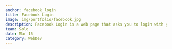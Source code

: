 ```yaml
---
anchor: facebook_login
title: Facebook Login
image: img/portfolio/facebook.jpg
description: Facebook Login is a web page that asks you to login with your facebook ID or automatically logs in if you are already logged in and then takes you to another page which shows your profile picture alongside with your name. I created this webpage just to test the Graph API provided by Facebook. Headover to <a href="https://github.com/Pranav1999/FacebookLogin">https://github.com/Pranav1999/FacebookLogin</a> for more details.
team: Solo
date: Mar 15
category: WebDev
---
```

